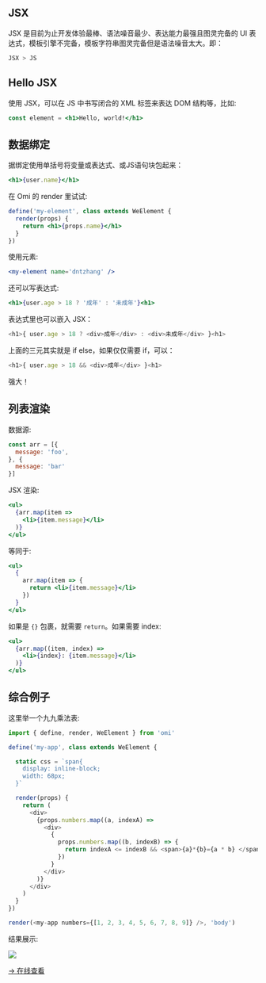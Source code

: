 ## JSX

JSX 是目前为止开发体验最棒、语法噪音最少、表达能力最强且图灵完备的 UI 表达式，模板引擎不完备，模板字符串图灵完备但是语法噪音太大。即：

```js
JSX > JS
```

## Hello JSX

使用 JSX，可以在 JS 中书写闭合的 XML 标签来表达 DOM 结构等，比如:

```jsx
const element = <h1>Hello, world!</h1>
```

## 数据绑定

据绑定使用单括号将变量或表达式、或JS语句块包起来：

```jsx
<h1>{user.name}</h1>
```

在 Omi 的 render 里试试:

```jsx
define('my-element', class extends WeElement {
  render(props) {
    return <h1>{props.name}</h1>
  }
})
```

使用元素:

```jsx
<my-element name='dntzhang' />
```

还可以写表达式:

```jsx
<h1>{user.age > 18 ? '成年' : '未成年'}<h1>
```

表达式里也可以嵌入 JSX：

```js
<h1>{ user.age > 18 ? <div>成年</div> : <div>未成年</div> }<h1>
```

上面的三元其实就是 if else，如果仅仅需要 if，可以：

```js
<h1>{ user.age > 18 && <div>成年</div> }<h1>
```

强大！

## 列表渲染

数据源:

```js
const arr = [{
  message: 'foo',
}, {
  message: 'bar'
}]
```

JSX 渲染:

```jsx
<ul>
  {arr.map(item =>
    <li>{item.message}</li>
  )}
</ul>
```

等同于:

```jsx
<ul>
  {
    arr.map(item => {
      return <li>{item.message}</li>
    })
  }
</ul>
```

如果是 `{}` 包裹，就需要 `return`。如果需要 index:

```jsx
<ul>
  {arr.map((item, index) =>
    <li>{index}: {item.message}</li>
  )}
</ul>
```

## 综合例子

这里举一个九九乘法表:

```js
import { define, render, WeElement } from 'omi'

define('my-app', class extends WeElement {

  static css = `span{
    display: inline-block;
    width: 68px;
  }`

  render(props) {
    return (
      <div>
        {props.numbers.map((a, indexA) =>
          <div>
            {
              props.numbers.map((b, indexB) => {
                return indexA <= indexB && <span>{a}*{b}={a * b} </span>
              })
            }
          </div>
        )}
      </div>
    )
  }
})

render(<my-app numbers={[1, 2, 3, 4, 5, 6, 7, 8, 9]} />, 'body')
```

结果展示:

![](https://github.com/Tencent/omi/raw/master/assets/99.jpg)

[→ 在线查看](https://tencent.github.io/omi/packages/omi/examples/99/)